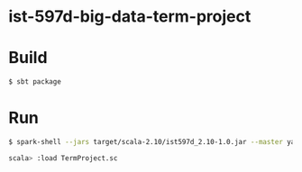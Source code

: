 # ist-597d-big-data-term-project

# Build

```sh
$ sbt package
```

# Run

```sh
$ spark-shell --jars target/scala-2.10/ist597d_2.10-1.0.jar --master yarn-client --driver-memory 2g --executor-memory 2g

scala> :load TermProject.sc
```
